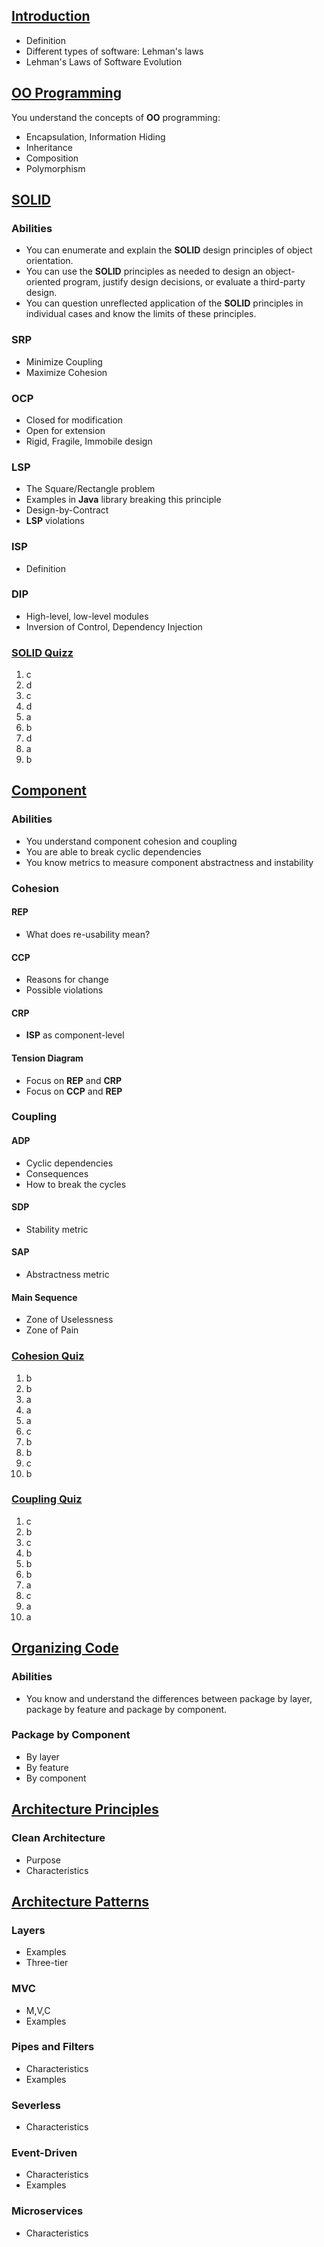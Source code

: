 ## [Introduction](https://ribeaud.github.io/SWA/lectures/1)
* Definition
* Different types of software: Lehman's laws
* Lehman's Laws of Software Evolution

## [OO Programming](https://ribeaud.github.io/SWA/lectures/2)
You understand the concepts of **OO** programming:
* Encapsulation, Information Hiding
* Inheritance
* Composition
* Polymorphism

## [SOLID](https://ribeaud.github.io/SWA/lectures/3)

### Abilities
* You can enumerate and explain the **SOLID** design principles of object orientation.
* You can use the **SOLID** principles as needed to design an object-oriented program, justify design decisions, or evaluate a third-party design.
* You can question unreflected application of the **SOLID** principles in individual cases and know the limits of these principles.

### SRP
* Minimize Coupling
* Maximize Cohesion

### OCP
* Closed for modification
* Open for extension
* Rigid, Fragile, Immobile design

### LSP
* The Square/Rectangle problem
* Examples in **Java** library breaking this principle
* Design-by-Contract
* **LSP** violations

### ISP
* Definition

### DIP
* High-level, low-level modules
* Inversion of Control, Dependency Injection

### [SOLID Quizz](https://ribeaud.github.io/SWA/lectures/3/quizz.md)
1. c
1. d
1. c
1. d
1. a
1. b
1. d
1. a
1. b

## [Component](https://ribeaud.github.io/SWA/lectures/4)

### Abilities
* You understand component cohesion and coupling
* You are able to break cyclic dependencies
* You know metrics to measure component abstractness and instability

### Cohesion

#### REP
* What does re-usability mean?

#### CCP
* Reasons for change
* Possible violations

#### CRP
* **ISP** as component-level

#### Tension Diagram
* Focus on **REP** and **CRP**
* Focus on **CCP** and **REP**

### Coupling

#### ADP
* Cyclic dependencies
* Consequences
* How to break the cycles

#### SDP
* Stability metric

#### SAP
* Abstractness metric

#### Main Sequence
* Zone of Uselessness
* Zone of Pain

### [Cohesion Quiz](https://ribeaud.github.io/SWA/lectures/4/quiz_cohesion.md)
1. b
1. b
1. a
1. a
1. a
1. c
1. b
1. b
1. c
1. b

### [Coupling Quiz](https://ribeaud.github.io/SWA/lectures/4/quiz_coupling.md)
1. c
1. b
1. c
1. b
1. b
1. b
1. a
1. c
1. a
1. a

## [Organizing Code](https://ribeaud.github.io/SWA/lectures/5)

### Abilities

* You know and understand the differences between package by layer, package by feature and package by component.

### Package by Component
* By layer
* By feature
* By component

## [Architecture Principles](https://ribeaud.github.io/SWA/lectures/7)

### Clean Architecture
* Purpose
* Characteristics

## [Architecture Patterns](https://ribeaud.github.io/SWA/lectures/8)

### Layers
* Examples
* Three-tier

### MVC
* M,V,C
* Examples

### Pipes and Filters
* Characteristics
* Examples

### Severless
* Characteristics

### Event-Driven
* Characteristics
* Examples

### Microservices
* Characteristics
